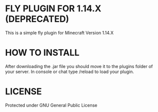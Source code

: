 # FLY PLUGIN FOR 1.14.X (DEPRECATED)
This is a simple fly plugin for Minecraft Version 1.14.X

# HOW TO INSTALL
After downloading the .jar file you should move it to the plugins folder of your server. In console or chat type /reload to load your plugin. 

# LICENSE
Protected under GNU General Public License
